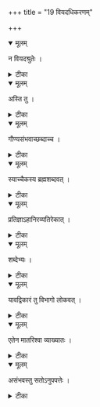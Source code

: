+++
title = "19 वियदधिकरणम्"

+++


<details open><summary>मूलम्</summary>

न वियदश्रुतेः ।
</details>



<details><summary>टीका</summary>

उत्पत्तिवचनाभावान्नोत्पत्तिर्वियतो विभोः । नित्यत्वाच्चात्मन(ः) इव निरंशस्येति शङ्कते ॥ [217]
</details>



<details open><summary>मूलम्</summary>

अस्ति तु ।
</details>



<details><summary>टीका</summary>

श्रुत्या चात्मन(ः) आकाशस्संभूत(ः) इति शंसनात् । उत्पत्तिर्विद्यते तस्य त्वाकाशस्येति निश्चितम् ॥ [218]
</details>



<details open><summary>मूलम्</summary>

गौण्यसंभवाच्छब्दाच्च ।
</details>



<details><summary>टीका</summary>

स्यात्संभूतिश्रुतिर्गौणी व्योम्न उत्पत्त्यसंभवात् । तेजःप्राथम्ययोगाच्च ह्यमृतत्वश्रुतेरपि ॥ [219]
</details>



<details open><summary>मूलम्</summary>

स्याच्चैकस्य ब्रह्मशब्दवत् ।
</details>



<details><summary>टीका</summary>

संभूतशब्दस्यैकस्य गौणत्वं मुख्यताऽपि च । ब्रह्मशब्दस्येव चात्राप्यनुषक्तस्य मुख्यता ॥ [220]
</details>



<details open><summary>मूलम्</summary>

प्रतिज्ञाऽहानिरव्यतिरेकात् ।
</details>



<details><summary>टीका</summary>

प्रतिज्ञाया(ः) अहानिः स्यात् कार्यत्वाद्वियतश्च हि । छान्दोग्येऽपि वियत्सृष्टिरभिप्रेतेति गम्यते ॥ [221]
</details>



<details open><summary>मूलम्</summary>

शब्देभ्यः ।
</details>



<details><summary>टीका</summary>

सदेव सोम्यैतदात्म्यमिदमित्यादिशब्दतः । ब्रह्म प्रति शरीरत्वाद्वियतो ब्रह्मकार्यता ॥ [222]
</details>



<details open><summary>मूलम्</summary>

यावद्विकारं तु विभागो लोकवत् ।
</details>



<details><summary>टीका</summary>

ऐतदात्म्यमिदं सर्वमिति श्रुत्या विकारता । सर्वस्यापि तथोत्पत्तिः ब्रह्मणो लोकवद्भवेत् ॥ [223]
</details>



<details open><summary>मूलम्</summary>

एतेन मातरिश्वा व्याख्यातः ।
</details>



<details><summary>टीका</summary>

तथाऽमृतस्यापि वायोराकाशाद्वायुरित्यतः । शब्दात्तु ब्रह्मकार्यत्वं व्याख्यातमिति निश्चितम् ॥ [224]
</details>



<details open><summary>मूलम्</summary>

असंभवस्तु सतोऽनुपपत्तेः ।
</details>



<details><summary>टीका</summary>

सर्वहेतोः परस्यैव नोत्पत्तिस्संभवेत् क्वचित् । प्रतिज्ञानुपपत्तेश्च तदन्यज्जायतेऽखिलम् ॥ [225]
</details>

